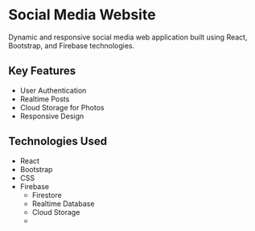 # Social Media Website

Dynamic and responsive social media web application built using React, Bootstrap, and Firebase technologies.

## Key Features

- User Authentication
- Realtime Posts
- Cloud Storage for Photos
- Responsive Design
  
## Technologies Used
- React
- Bootstrap
- CSS
- Firebase
  - Firestore
  - Realtime Database
  - Cloud Storage
  - 
